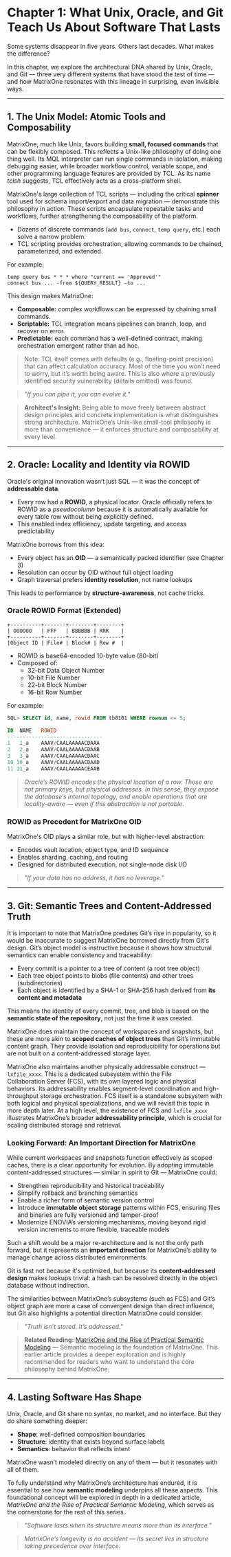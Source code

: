 # Chapter 1: What Unix, Oracle, and Git Teach Us About Software That Lasts

Some systems disappear in five years. Others last decades. What makes the difference?

In this chapter, we explore the architectural DNA shared by Unix, Oracle, and Git — three very different systems that have stood the test of time — and how MatrixOne resonates with this lineage in surprising, even invisible ways.

---

## 1. The Unix Model: Atomic Tools and Composability

MatrixOne, much like Unix, favors building **small, focused commands** that can be flexibly composed. This reflects a Unix-like philosophy of doing one thing well. Its MQL interpreter can run single commands in isolation, making debugging easier, while broader workflow control, variable scope, and other programming language features are provided by TCL. As its name *tclsh* suggests, TCL effectively acts as a cross-platform shell.

MatrixOne's large collection of TCL scripts — including the critical **spinner** tool used for schema import/export and data migration — demonstrate this philosophy in action. These scripts encapsulate repeatable tasks and workflows, further strengthening the composability of the platform.

- Dozens of discrete commands (`add bus`, `connect`, `temp query`, etc.) each solve a narrow problem.
- TCL scripting provides orchestration, allowing commands to be chained, parameterized, and extended.

For example:

```
temp query bus * * * where "current == 'Approved'"
connect bus ... -from ${QUERY_RESULT} -to ...
```

This design makes MatrixOne:

- **Composable:** complex workflows can be expressed by chaining small commands.
- **Scriptable:** TCL integration means pipelines can branch, loop, and recover on error.
- **Predictable:** each command has a well-defined contract, making orchestration emergent rather than ad hoc.

> Note: TCL itself comes with defaults (e.g., floating-point precision) that can affect calculation accuracy. Most of the time you won’t need to worry, but it’s worth being aware. This is also where a previously identified security vulnerability (details omitted) was found.

> *"If you can pipe it, you can evolve it."*

> **Architect's Insight:** Being able to move freely between abstract design principles and concrete implementation is what distinguishes strong architecture. MatrixOne’s Unix-like small-tool philosophy is more than convenience — it enforces structure and composability at every level.

---

## 2. Oracle: Locality and Identity via ROWID

Oracle's original innovation wasn’t just SQL — it was the concept of **addressable data**.

- Every row had a **ROWID**, a physical locator. Oracle officially refers to ROWID as a *pseudocolumn* because it is automatically available for every table row without being explicitly defined.
- This enabled index efficiency, update targeting, and access predictability

MatrixOne borrows from this idea:

- Every object has an **OID** — a semantically packed identifier (see Chapter 3)
- Resolution can occur by OID without full object loading
- Graph traversal prefers **identity resolution**, not name lookups

This leads to performance by **structure-awareness**, not cache tricks.

### Oracle ROWID Format (Extended)

```text
+----------+-------+--------+--------+
| OOOOOO   | FFF   | BBBBBB | RRR    |
+----------+-------+--------+--------+
|Object ID | File# | Block# | Row #  |
```

- ROWID is base64-encoded 10-byte value (80-bit)
- Composed of:
  - 32-bit Data Object Number
  - 10-bit File Number
  - 22-bit Block Number
  - 16-bit Row Number

For example:

```sql
SQL> SELECT id, name, rowid FROM tb0101 WHERE rownum <= 5;

ID  NAME   ROWID
-------------------------------
1   1_a    AAAV/CAALAAAAACDAAA
2   2_a    AAAV/CAALAAAAACDAAB
3   3_a    AAAV/CAALAAAAACDAAC
10 10_a    AAAV/CAALAAAAACDAAD
11 11_a    AAAV/CAALAAAAACEAAB
```

> *Oracle’s ROWID encodes the physical location of a row. These are not primary keys, but physical addresses. In this sense, they expose the database’s internal topology, and enable operations that are locality-aware — even if this abstraction is not portable.*

### ROWID as Precedent for MatrixOne OID

MatrixOne's OID plays a similar role, but with higher-level abstraction:

- Encodes vault location, object type, and ID sequence
- Enables sharding, caching, and routing
- Designed for distributed execution, not single-node disk I/O

> *"If your data has no address, it has no leverage."*

---

## 3. Git: Semantic Trees and Content-Addressed Truth

It is important to note that MatrixOne predates Git’s rise in popularity, so it would be inaccurate to suggest MatrixOne borrowed directly from Git's design. Git’s object model is instructive because it shows how structural semantics can enable consistency and traceability:

- Every commit is a pointer to a tree of content (a root tree object)
- Each tree object points to blobs (file contents) and other trees (subdirectories)
- Each object is identified by a SHA-1 or SHA-256 hash derived from **its content and metadata**

This means the identity of every commit, tree, and blob is based on the **semantic state of the repository**, not just the time it was created.

MatrixOne does maintain the concept of workspaces and snapshots, but these are more akin to **scoped caches of object trees** than Git’s immutable content graph. They provide isolation and reproducibility for operations but are not built on a content-addressed storage layer.

MatrixOne also maintains another physically addressable construct — `lxfile_xxxx`. This is a dedicated subsystem within the File Collaboration Server (FCS), with its own layered logic and physical behaviors. Its addressability enables segment-level coordination and high-throughput storage orchestration. FCS itself is a standalone subsystem with both logical and physical specializations, and we will revisit this topic in more depth later. At a high level, the existence of FCS and `lxfile_xxxx` illustrates MatrixOne’s broader **addressability principle**, which is crucial for scaling distributed storage and retrieval.

### Looking Forward: An Important Direction for MatrixOne

While current workspaces and snapshots function effectively as scoped caches, there is a clear opportunity for evolution. By adopting immutable content-addressed structures — similar in spirit to Git — MatrixOne could:

- Strengthen reproducibility and historical traceability
- Simplify rollback and branching semantics
- Enable a richer form of semantic version control
- Introduce **immutable object storage** patterns within FCS, ensuring files and binaries are fully versioned and tamper-proof
- Modernize ENOVIA’s versioning mechanisms, moving beyond rigid version increments to more flexible, traceable models

Such a shift would be a major re-architecture and is not the only path forward, but it represents an **important direction** for MatrixOne’s ability to manage change across distributed environments.

Git is fast not because it's optimized, but because its **content-addressed design** makes lookups trivial: a hash can be resolved directly in the object database without indirection.

The similarities between MatrixOne’s subsystems (such as FCS) and Git’s object graph are more a case of convergent design than direct influence, but Git also highlights a potential direction MatrixOne could consider.

> *"Truth isn’t stored. It’s addressed."*

> **Related Reading:** [MatrixOne and the Rise of Practical Semantic Modeling](#) — Semantic modeling is the foundation of MatrixOne. This earlier article provides a deeper exploration and is highly recommended for readers who want to understand the core philosophy behind MatrixOne.

---

## 4. Lasting Software Has Shape

Unix, Oracle, and Git share no syntax, no market, and no interface. But they do share something deeper:

- **Shape**: well-defined composition boundaries
- **Structure**: identity that exists beyond surface labels
- **Semantics**: behavior that reflects intent

MatrixOne wasn’t modeled directly on any of them — but it resonates with all of them.

To fully understand why MatrixOne’s architecture has endured, it is essential to see how **semantic modeling** underpins all these aspects. This foundational concept will be explored in depth in a dedicated article, *MatrixOne and the Rise of Practical Semantic Modeling*, which serves as the cornerstone for the rest of this series.

> *"Software lasts when its structure means more than its interface."*

> *MatrixOne’s longevity is no accident — its secret lies in structure taking precedence over interface.*

